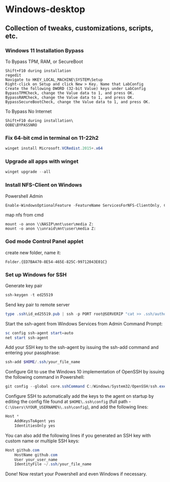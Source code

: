 # Windows-desktop
## Collection of tweaks, customizations, scripts, etc.
### Windows 11 Installation Bypass
To Bypass TPM, RAM, or SecureBoot
```
Shift+F10 during installation
regedit
Navigate to HKEY_LOCAL_MACHINE\SYSTEM\Setup
Right-click on Setup and click New > Key. Name that LabConfig
Create the following DWORD (32-bit Value) keys under LabConfig
BypassTPMCheck, change the Value data to 1, and press OK.
BypassRAMCheck, change the Value data to 1, and press OK.
BypassSecureBootCheck, change the Value data to 1, and press OK.
```
To Bypass No Internet
```
Shift+F10 during installation\
OOBE\BYPASSNRO
```
### Fix 64-bit cmd in terminal on 11-22h2
``` powershell
winget install Microsoft.VCRedist.2015+.x64
```
### Upgrade all apps with winget
``` powershell
winget upgrade --all
```
### Install NFS-Client on Windows
Powershell Admin
``` powershell
Enable-WindowsOptionalFeature -FeatureName ServicesForNFS-ClientOnly, ClientForNFS-Infrastructure -Online -NoRestart
```
map nfs from cmd
```
mount -o anon \\NASIP\mnt\user\media Z:
mount -o anon \\unraid\mnt\user\media Z:
```
### God mode Control Panel applet
create new folder, name it:
```
Folder.{ED7BA470-8E54-465E-825C-99712043E01C}
```
### Set up Windows for SSH
Generate key pair
``` powershell
ssh-keygen -t ed25519
```
Send key pair to remote server
``` powershell
type .ssh\id_ed25519.pub | ssh -p PORT root@SERVERIP "cat >> .ssh/authorized_keys"
```
Start the ssh-agent from Windows Services from Admin Command Prompt:  
``` powershell
sc config ssh-agent start=auto
net start ssh-agent
```
Add your SSH key to the ssh-agent by issuing the ssh-add command and entering your passphrase:  
``` powershell
ssh-add $HOME/.ssh/your_file_name
```

Configure Git to use the Windows 10 implementation of OpenSSH by issuing the following command in Powershell:  
``` powershell
git config --global core.sshCommand C:/Windows/System32/OpenSSH/ssh.exe
```  
Configure SSH to automatically add the keys to the agent on startup by editing the config file found at ```$HOME\.ssh\config``` (full path - ```C:\Users\%YOUR_USERNAME%\.ssh\config```), and add the following lines:
``` powershell
Host *
	AddKeysToAgent yes
	IdentitiesOnly yes
```
You can also add the following lines if you generated an SSH key with custom name or multiple SSH keys:
``` powershell
Host github.com
	HostName github.com
	User your_user_name
	IdentityFile ~/.ssh/your_file_name
```

Done! Now restart your Powershell and even Windows if necessary.
